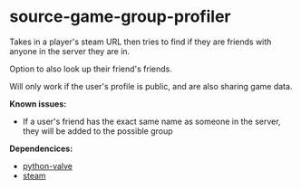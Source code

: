 # source-game-group-profiler
Takes in a player's steam URL then tries to find if they are friends with anyone in the server they are in.

Option to also look up their friend's friends.

Will only work if the user's profile is public, and are also sharing game data.

**Known issues:**
- If a user's friend has the exact same name as someone in the server, they will be added to the possible group

**Dependencices:**
- [python-valve](https://github.com/serverstf/python-valve)
- [steam](https://github.com/ValvePython/steam)
